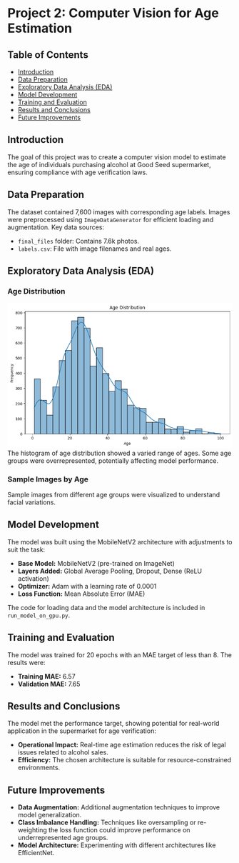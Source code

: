 # Project 2: Computer Vision for Age Estimation

## Table of Contents
- [Introduction](#introduction)
- [Data Preparation](#data-preparation)
- [Exploratory Data Analysis (EDA)](#exploratory-data-analysis-eda)
- [Model Development](#model-development)
- [Training and Evaluation](#training-and-evaluation)
- [Results and Conclusions](#results-and-conclusions)
- [Future Improvements](#future-improvements)

## Introduction
The goal of this project was to create a computer vision model to estimate the age of individuals purchasing alcohol at Good Seed supermarket, ensuring compliance with age verification laws.

## Data Preparation
The dataset contained 7,600 images with corresponding age labels. Images were preprocessed using `ImageDataGenerator` for efficient loading and augmentation. Key data sources:
- `final_files` folder: Contains 7.6k photos.
- `labels.csv`: File with image filenames and real ages.

## Exploratory Data Analysis (EDA)
### Age Distribution
![Age Distribution](images/age_distribution.png)  
The histogram of age distribution showed a varied range of ages. Some age groups were overrepresented, potentially affecting model performance.

### Sample Images by Age
Sample images from different age groups were visualized to understand facial variations.

## Model Development
The model was built using the MobileNetV2 architecture with adjustments to suit the task:
- **Base Model:** MobileNetV2 (pre-trained on ImageNet)
- **Layers Added:** Global Average Pooling, Dropout, Dense (ReLU activation)
- **Optimizer:** Adam with a learning rate of 0.0001
- **Loss Function:** Mean Absolute Error (MAE)

The code for loading data and the model architecture is included in `run_model_on_gpu.py`.

## Training and Evaluation
The model was trained for 20 epochs with an MAE target of less than 8. The results were:
- **Training MAE:** 6.57
- **Validation MAE:** 7.65


## Results and Conclusions
The model met the performance target, showing potential for real-world application in the supermarket for age verification:
- **Operational Impact:** Real-time age estimation reduces the risk of legal issues related to alcohol sales.
- **Efficiency:** The chosen architecture is suitable for resource-constrained environments.

## Future Improvements
- **Data Augmentation:** Additional augmentation techniques to improve model generalization.
- **Class Imbalance Handling:** Techniques like oversampling or re-weighting the loss function could improve performance on underrepresented age groups.
- **Model Architecture:** Experimenting with different architectures like EfficientNet.

